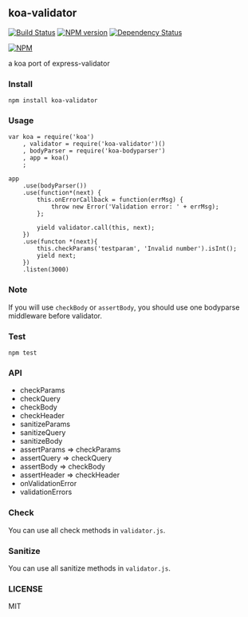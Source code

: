 ## koa-validator
[![Build Status](https://travis-ci.org/Treri/koa-validator.svg?branch=master)](https://travis-ci.org/Treri/koa-validator)
[![NPM version](https://badge.fury.io/js/koa-validator.svg)](http://badge.fury.io/js/koa-validator)
[![Dependency Status](https://david-dm.org/Treri/koa-validator.svg)](https://david-dm.org/Treri/koa-validator)

[![NPM](https://nodei.co/npm/koa-validator.png?downloads=true&stars=true)](https://www.npmjs.org/package/koa-validator)

a koa port of express-validator

### Install

    npm install koa-validator

### Usage

    var koa = require('koa')
        , validator = require('koa-validator')()
        , bodyParser = require('koa-bodyparser')
        , app = koa()
        ;

    app
        .use(bodyParser())
        .use(function*(next) {
            this.onErrorCallback = function(errMsg) {
                throw new Error('Validation error: ' + errMsg);
            };
            
            yield validator.call(this, next);
        })
        .use(functon *(next){
            this.checkParams('testparam', 'Invalid number').isInt();
            yield next;
        })
        .listen(3000)

### Note
If you will use `checkBody` or `assertBody`, you should use one bodyparse middleware before validator.

### Test

    npm test

### API
- checkParams
- checkQuery
- checkBody
- checkHeader
- sanitizeParams
- sanitizeQuery
- sanitizeBody
- assertParams => checkParams
- assertQuery => checkQuery
- assertBody => checkBody
- assertHeader => checkHeader
- onValidationError
- validationErrors

### Check
You can use all check methods in `validator.js`.

### Sanitize
You can use all sanitize methods in `validator.js`.

### LICENSE
MIT
